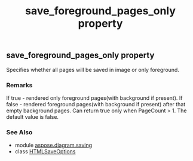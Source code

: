 ﻿---
title: save_foreground_pages_only property
second_title: Aspose.Diagram for Python via .NET API References
description: 
type: docs
weight: 160
url: /python-net/aspose.diagram.saving/htmlsaveoptions/save_foreground_pages_only/
is_root: false
---

## save_foreground_pages_only property


Specifies whether all pages will be saved in image or only foreground.
### Remarks 


If true - rendered only foreground pages(with background if present).
If false - rendered foreground pages(with background if present) after that empty background pages.
Can return true only when PageCount > 1.
The default value is false.

### See Also
* module [aspose.diagram.saving](../../)
* class [HTMLSaveOptions](/diagram/python-net/aspose.diagram.saving/htmlsaveoptions)
